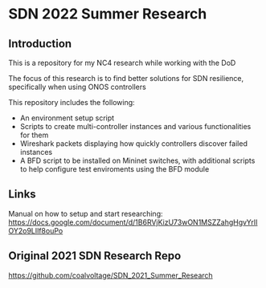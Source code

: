 # SDN 2022 Summer Research
## Introduction
This is a repository for my NC4 research while working with the DoD

The focus of this research is to find better solutions for SDN resilience, specifically when using ONOS controllers

This repository includes the following:
* An environment setup script
* Scripts to create multi-controller instances and various functionalities for them
* Wireshark packets displaying how quickly controllers discover failed instances
* A BFD script to be installed on Mininet switches, with additional scripts to help configure test enviroments using the BFD module

## Links
Manual on how to setup and start researching: https://docs.google.com/document/d/1B6RVjKizU73wON1MSZZahgHgvYrIIOY2o9LIlf8ouPo

## Original 2021 SDN Research Repo
https://github.com/coalvoltage/SDN_2021_Summer_Research
